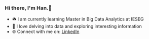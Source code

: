 ### Hi there, I'm Han.:wave:

- :shamrock: I am currently learning Master in Big Data Analytics at IESEG
- :rainbow: I love delving into data and exploring interesting information
- :globe_with_meridians: Connect with me on: [LinkedIn](https://www.linkedin.com/in/nguyet-han-nguyen-a333a71ab/)


